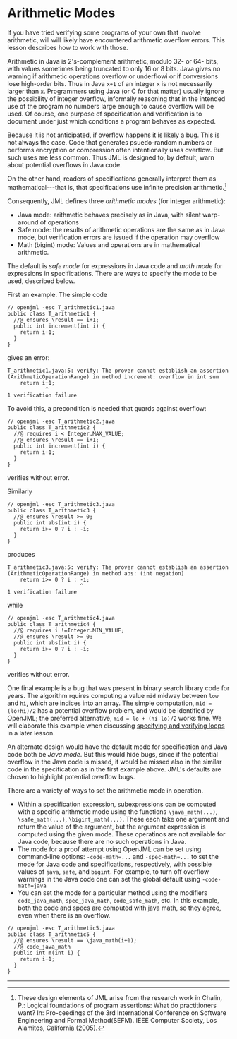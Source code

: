 # Arithmetic Modes

If you have tried verifying some programs of your own that involve arithmetic,
will will likely have encountered arithmetic overflow errors. This lesson
describes how to work with those.

Arithmetic in Java is 2's-complement arithmetic, modulo 32- or 64- bits,
with values sometimes being truncated to only 16 or 8 bits.
Java gives no warning if arithmetic operations overflow or underflowi
or if conversions lose high-order bits.
Thus in Java `x+1` of an integer `x` is not necessarily larger than `x`.
Programmers using Java (or C for that matter) usually ignore the possibility
of integer overflow, informally reasoning that in the intended use of the
program no numbers large enough to cause overflow will be used.
Of course, one purpose of specification and verification is to document 
under just which conditions a program behaves as expected.

Because it is not anticipated, if overflow happens it is likely a bug.
This is not always the case. Code that generates psuedo-random numbers or
performs encryption or compression often intentionally uses overflow. But 
such uses are less common. Thus JML is designed to, by default, warn about
potential overflows in Java code.

On the other hand, readers of specifications generally interpret them
as mathematical---that is, that specifications use infinite precision arithmetic.[^1]

[^1]: These design elements of JML arise from the research work in Chalin, P.: Logical foundations of program assertions: What do practitioners want? In: Pro-ceedings of the 3rd International Conference on Software Engineering and Formal Method(SEFM). IEEE Computer Society, Los Alamitos, California (2005).

Consequently, JML defines three *arithmetic modes* (for integer arithmetic):

* Java mode: arithmetic behaves precisely as in Java, with silent warp-around of operations
* Safe mode: the results of arithmetic operations are the same as in Java mode, but verification errors are issued if the operation may overflow
* Math (bigint) mode: Values and operations are in mathematical arithmetic.

The default is *safe mode* for expressions in Java code and *math mode* for
expressions in specifications. There are ways to specify the mode to be used,
described below.

First an example. The simple code
```
// openjml -esc T_arithmetic1.java
public class T_arithmetic1 {
  //@ ensures \result == i+1;
  public int increment(int i) {
    return i+1;
  }
}
```
gives an error:
```
T_arithmetic1.java:5: verify: The prover cannot establish an assertion (ArithmeticOperationRange) in method increment: overflow in int sum
    return i+1;
            ^
1 verification failure
```
To avoid this, a precondition is needed that guards against overflow:
```
// openjml -esc T_arithmetic2.java
public class T_arithmetic2 {
  //@ requires i < Integer.MAX_VALUE;
  //@ ensures \result == i+1;
  public int increment(int i) {
    return i+1;
  }
}
```
verifies without error.

Similarly
```
// openjml -esc T_arithmetic3.java
public class T_arithmetic3 {
  //@ ensures \result >= 0;
  public int abs(int i) {
    return i>= 0 ? i : -i;
  }
}
```
produces
```
T_arithmetic3.java:5: verify: The prover cannot establish an assertion (ArithmeticOperationRange) in method abs: (int negation)
    return i>= 0 ? i : -i;
                       ^
1 verification failure
```
while
```
// openjml -esc T_arithmetic4.java
public class T_arithmetic4 {
  //@ requires i !=Integer.MIN_VALUE;
  //@ ensures \result >= 0;
  public int abs(int i) {
    return i>= 0 ? i : -i;
  }
}
```
verifies without error.

One final example is a bug that was present in binary search library code for years. The algorithm rquires computing a value `mid` midway between `low` and `hi`, which are indices into an array. The simple computation, `mid = (lo+hi)/2`
has a potential overflow problem, and would be identified by OpenJML;
the preferred alternative, `mid = lo + (hi-lo)/2` works fine.
We will elaborate this example when discussing [specifying and verifying loops](Loops) in a later lesson.

An alternate design would have the default mode for specification and Java
code both be *Java mode*. But this would hide bugs, since if the potential
overflow in the Java code is missed, it would be missed also in the 
similar code in the specification as in the first example above.
JML's defaults are chosen to highlight potential overflow bugs.

There are a variety of ways to set the arithmetic mode in operation.
* Within a specification expression, subexpressions can be computed with a
specific arithmetic mode using the functions `\java_math(...)`, `\safe_math(...)`, `\bigint_math(...)`.
These each take one argument and return the value of the argument, but the
argument expression is computed using the given mode. These operatinos are
not available for Java code, because there are no such operations in Java.
* The mode for a proof attempt using OpenJML can be set using command-line options: `-code-math=...` and `-spec-math=...` to set the mode for Java code and specifications, respectively, with possible values of `java`, `safe`, and `bigint`.
For example, to turn off overflow warnings in the Java code one can set the global default using `-code-math=java`
* You can set the mode for a particular method using the modifiers
`code_java_math`, `spec_java_math`, `code_safe_math`, etc.
In this example, both the code and specs are computed with java math, so they agree, even when there is an overflow.
```
// openjml -esc T_arithmetic5.java
public class T_arithmetic5 {
  //@ ensures \result == \java_math(i+1);
  //@ code_java_math
  public int m(int i) { 
    return i+1;
  }
}
```
<hr>
